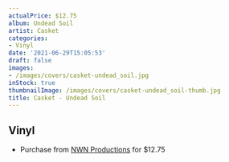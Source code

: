```yaml
---
actualPrice: $12.75
album: Undead Soil
artist: Casket
categories:
- Vinyl
date: '2021-06-29T15:05:53'
draft: false
images:
- /images/covers/casket-undead_soil.jpg
inStock: true
thumbnailImage: /images/covers/casket-undead_soil-thumb.jpg
title: Casket - Undead Soil
---
```


## Vinyl
* Purchase from [NWN Productions](http://shop.nwnprod.com/index.php?route=product/product&path=75&product_id=5593&sort=pd.name&order=ASC) for $12.75
